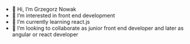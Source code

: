 - 👋 Hi, I’m Grzegorz Nowak
- 👀 I’m interested in front end development 
- 🌱 I’m currently learning react.js
- 💞️ I’m looking to collaborate as junior front end developer and later as angular or react developer

<!---
gnovac/gnovac is a ✨ special ✨ repository because its `README.md` (this file) appears on your GitHub profile.
You can click the Preview link to take a look at your changes.
--->
